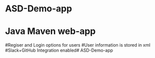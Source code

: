 # ASD-Demo-app
# Java Maven web-app
#Regiser and Login options for users
#User information is stored in xml
#Slack+GitHub Integration enabled# ASD-Demo-app
